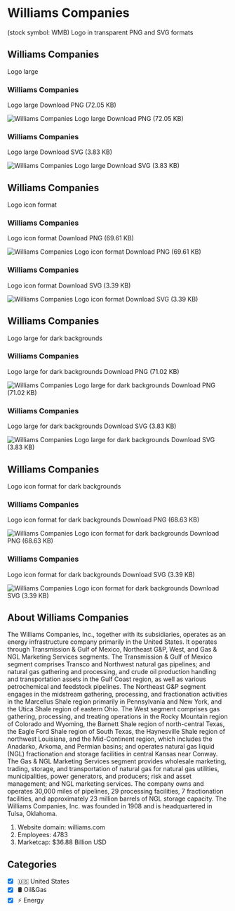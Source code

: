 # Williams Companies
 (stock symbol: WMB) Logo in transparent PNG and SVG formats

## Williams Companies
 Logo large

### Williams Companies
 Logo large Download PNG (72.05 KB)

![Williams Companies
 Logo large Download PNG (72.05 KB)](/img/orig/WMB_BIG-20dfc147.png)

### Williams Companies
 Logo large Download SVG (3.83 KB)

![Williams Companies
 Logo large Download SVG (3.83 KB)](/img/orig/WMB_BIG-9461ebf5.svg)

## Williams Companies
 Logo icon format

### Williams Companies
 Logo icon format Download PNG (69.61 KB)

![Williams Companies
 Logo icon format Download PNG (69.61 KB)](/img/orig/WMB-89c51e33.png)

### Williams Companies
 Logo icon format Download SVG (3.39 KB)

![Williams Companies
 Logo icon format Download SVG (3.39 KB)](/img/orig/WMB-dda670a6.svg)

## Williams Companies
 Logo large for dark backgrounds

### Williams Companies
 Logo large for dark backgrounds Download PNG (71.02 KB)

![Williams Companies
 Logo large for dark backgrounds Download PNG (71.02 KB)](/img/orig/WMB_BIG.D-7f6d6c5f.png)

### Williams Companies
 Logo large for dark backgrounds Download SVG (3.83 KB)

![Williams Companies
 Logo large for dark backgrounds Download SVG (3.83 KB)](/img/orig/WMB_BIG.D-a31e1401.svg)

## Williams Companies
 Logo icon format for dark backgrounds

### Williams Companies
 Logo icon format for dark backgrounds Download PNG (68.63 KB)

![Williams Companies
 Logo icon format for dark backgrounds Download PNG (68.63 KB)](/img/orig/WMB.D-fd390a4c.png)

### Williams Companies
 Logo icon format for dark backgrounds Download SVG (3.39 KB)

![Williams Companies
 Logo icon format for dark backgrounds Download SVG (3.39 KB)](/img/orig/WMB.D-36899913.svg)

## About Williams Companies


The Williams Companies, Inc., together with its subsidiaries, operates as an energy infrastructure company primarily in the United States. It operates through Transmission & Gulf of Mexico, Northeast G&P, West, and Gas & NGL Marketing Services segments. The Transmission & Gulf of Mexico segment comprises Transco and Northwest natural gas pipelines; and natural gas gathering and processing, and crude oil production handling and transportation assets in the Gulf Coast region, as well as various petrochemical and feedstock pipelines. The Northeast G&P segment engages in the midstream gathering, processing, and fractionation activities in the Marcellus Shale region primarily in Pennsylvania and New York, and the Utica Shale region of eastern Ohio. The West segment comprises gas gathering, processing, and treating operations in the Rocky Mountain region of Colorado and Wyoming, the Barnett Shale region of north-central Texas, the Eagle Ford Shale region of South Texas, the Haynesville Shale region of northwest Louisiana, and the Mid-Continent region, which includes the Anadarko, Arkoma, and Permian basins; and operates natural gas liquid (NGL) fractionation and storage facilities in central Kansas near Conway. The Gas & NGL Marketing Services segment provides wholesale marketing, trading, storage, and transportation of natural gas for natural gas utilities, municipalities, power generators, and producers; risk and asset management; and NGL marketing services. The company owns and operates 30,000 miles of pipelines, 29 processing facilities, 7 fractionation facilities, and approximately 23 million barrels of NGL storage capacity. The Williams Companies, Inc. was founded in 1908 and is headquartered in Tulsa, Oklahoma.

1. Website domain: williams.com
2. Employees: 4783
3. Marketcap: $36.88 Billion USD


## Categories
- [x] 🇺🇸 United States
- [x] 🛢 Oil&Gas
- [x] ⚡ Energy
